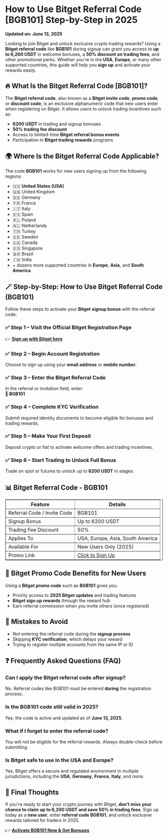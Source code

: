 <h1>How to Use Bitget Referral Code [BGB101] Step-by-Step in 2025</h1>
<p><strong>Updated on: June 13, 2025</strong></p>
<p>Looking to join Bitget and unlock exclusive crypto trading rewards? Using a <strong>Bitget referral code</strong> like <strong>BGB101</strong> during signup can grant you access to <strong>up to 6,200 USDT</strong> in welcome bonuses, a <strong>50% discount on trading fees</strong>, and other promotional perks. Whether you're in the <strong>USA</strong>, <strong>Europe</strong>, or many other supported countries, this guide will help you <strong>sign up</strong> and activate your rewards easily.</p>

<h2>🔥 What Is the Bitget Referral Code [BGB101]?</h2>
<p>The <strong>Bitget referral code</strong>, also known as a <strong>Bitget invite code</strong>, <strong>promo code</strong>, or <strong>discount code</strong>, is an exclusive alphanumeric code that new users enter when registering on Bitget. It allows users to unlock trading incentives such as:</p>
<ul>
<li><strong>6200 USDT</strong> in trading and signup bonuses</li>
<li><strong>50% trading fee discount</strong></li>
<li>Access to limited-time <strong>Bitget referral bonus events</strong></li>
<li>Participation in <strong>Bitget trading rewards</strong> programs</li>
</ul>

<h2>🌍 Where Is the Bitget Referral Code Applicable?</h2>
<p>The code <strong>BGB101</strong> works for new users signing up from the following regions:</p>
<ul>
<li>🇺🇸 <strong>United States (USA)</strong></li>
<li>🇬🇧 United Kingdom</li>
<li>🇩🇪 Germany</li>
<li>🇫🇷 France</li>
<li>🇮🇹 Italy</li>
<li>🇪🇸 Spain</li>
<li>🇵🇱 Poland</li>
<li>🇳🇱 Netherlands</li>
<li>🇹🇷 Turkey</li>
<li>🇸🇪 Sweden</li>
<li>🇨🇦 Canada</li>
<li>🇸🇬 Singapore</li>
<li>🇧🇷 Brazil</li>
<li>🇮🇳 India</li>
<li>+ dozens more supported countries in <strong>Europe</strong>, <strong>Asia</strong>, and <strong>South America</strong></li>
</ul>

<h2>🪄 Step-by-Step: How to Use Bitget Referral Code (BGB101)</h2>
<p>Follow these steps to activate your <strong>Bitget signup bonus</strong> with the referral code:</p>

<h3>✅ Step 1 – Visit the Official Bitget Registration Page</h3>
<p>👉 <a href="https://partner.bitget.com/bg/new1" target="_blank"><strong>Sign up with Bitget here</strong></a></p>

<h3>✅ Step 2 – Begin Account Registration</h3>
<p>Choose to sign up using your <strong>email address</strong> or <strong>mobile number</strong>.</p>

<h3>✅ Step 3 – Enter the Bitget Referral Code</h3>
<p>In the referral or invitation field, enter:<br><strong>🔐 BGB101</strong></p>

<h3>✅ Step 4 – Complete KYC Verification</h3>
<p>Submit required identity documents to become eligible for bonuses and trading rewards.</p>

<h3>✅ Step 5 – Make Your First Deposit</h3>
<p>Deposit crypto or fiat to activate welcome offers and trading incentives.</p>

<h3>✅ Step 6 – Start Trading to Unlock Full Bonus</h3>
<p>Trade on spot or futures to unlock up to <strong>6200 USDT</strong> in stages.</p>

<h2>📊 Bitget Referral Code - BGB101</h2>
<table border="1" cellpadding="8">
<tr>
<th><strong>Feature</strong></th>
<th><strong>Details</strong></th>
</tr>
<tr>
<td>Referral Code / Invite Code</td>
<td>BGB101</td>
</tr>
<tr>
<td>Signup Bonus</td>
<td>Up to 6200 USDT</td>
</tr>
<tr>
<td>Trading Fee Discount</td>
<td>50%</td>
</tr>
<tr>
<td>Applies To</td>
<td>USA, Europe, Asia, South America</td>
</tr>
<tr>
<td>Available For</td>
<td>New Users Only (2025)</td>
</tr>
<tr>
<td>Promo Link</td>
<td><a href="https://partner.bitget.com/bg/new1" target="_blank">Click to Sign Up</a></td>
</tr>
</table>

<h2>🎁 Bitget Promo Code Benefits for New Users</h2>
<p>Using a <strong>Bitget promo code</strong> such as <strong>BGB101</strong> gives you:</p>
<ul>
<li>Priority access to <strong>2025 Bitget updates</strong> and trading features</li>
<li><strong>Bitget sign up rewards</strong> through the reward hub</li>
<li>Earn referral commission when you invite others (once registered)</li>
</ul>

<h2>🚫 Mistakes to Avoid</h2>
<ul>
<li>Not entering the referral code during the <strong>signup process</strong></li>
<li>Skipping <strong>KYC verification</strong>, which delays your reward</li>
<li>Trying to register multiple accounts from the same IP or ID</li>
</ul>

<h2>❓ Frequently Asked Questions (FAQ)</h2>

<h3>Can I apply the Bitget referral code after signup?</h3>
<p>No. Referral codes like BGB101 must be entered <strong>during</strong> the registration process.</p>

<h3>Is the BGB101 code still valid in 2025?</h3>
<p>Yes, the code is active and updated as of <strong>June 13, 2025</strong>.</p>

<h3>What if I forget to enter the referral code?</h3>
<p>You will not be eligible for the referral rewards. Always double-check before submitting.</p>

<h3>Is Bitget safe to use in the USA and Europe?</h3>
<p>Yes, Bitget offers a secure and regulated environment in multiple jurisdictions, including the <strong>USA</strong>, <strong>Germany</strong>, <strong>France</strong>, <strong>Italy</strong>, and more.</p>

<h2>🎯 Final Thoughts</h2>
<p>If you're ready to start your crypto journey with Bitget, <strong>don’t miss your chance to claim up to 6,200 USDT and save 50% in trading fees</strong>. Sign up today as a <strong>new user</strong>, enter <strong>referral code BGB101</strong>, and unlock exclusive rewards tailored for traders in 2025.</p>

<p>👉 <a href="https://partner.bitget.com/bg/new1" target="_blank"><strong>Activate BGB101 Now & Get Bonuses</strong></a></p>

</body>
</html>
